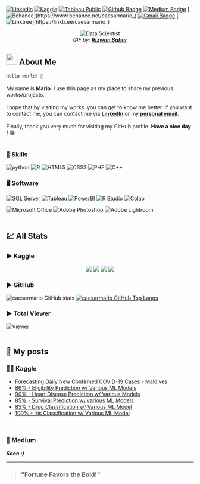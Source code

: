 <!-- Socials -->
[![Linkedin](https://img.shields.io/badge/linkedin-%230077B5.svg?style=for-the-badge&logo=linkedin&logoColor=white&link=https://www.linkedin.com/in/caesarmario)](https://www.linkedin.com/in/caesarmario)
[![Kaggle](https://img.shields.io/badge/Kaggle-20BEFF?style=for-the-badge&logo=Kaggle&logoColor=white&link=https://www.kaggle.com/caesarmario)](https://www.kaggle.com/caesarmario)
[![Tableau Public](https://img.shields.io/badge/Tableau-E97627?style=for-the-badge&logo=Tableau&logoColor=white&link=https://public.tableau.com/app/profile/caesarmario)](https://public.tableau.com/app/profile/caesarmario)
[![Github Badge](https://img.shields.io/badge/github-%23121011.svg?style=for-the-badge&logo=github&logoColor=white&link=https://www.github.com/caesarmario)](https://www.github.com/caesarmario)
[![Medium Badge](https://img.shields.io/badge/Medium-12100E?style=for-the-badge&logo=medium&logoColor=white&link=https://caesarmario.medium.com/)](https://caesarmario.medium.com/)
[![Behance](https://img.shields.io/badge/Behance-1769ff?style=for-the-badge&logo=behance&logoColor=white&link=https://www.behance.net/caesarmario_)](https://www.behance.net/caesarmario_)
[![Gmail Badge](https://img.shields.io/badge/Gmail-D14836?style=for-the-badge&logo=gmail&logoColor=white&link=mailto:caesarmario87@gmail.com)](mailto:caesarmario87@gmail.com)
[![Linktree](https://img.shields.io/badge/linktree-1de9b6?style=for-the-badge&logo=linktree&logoColor=white&link=https://linktr.ee/caesarmario_)](https://linktr.ee/caesarmario_)

<!-- GIF/Image -->
<p align="center">
  <img src="https://cdn.dribbble.com/users/1523313/screenshots/13671653/media/7c52f9d4b1117aa12f3bf9f9c3b9e1aa.gif" alt="Data Scientist"><br>
  <em> GIF by: <b><a href="https://dribbble.com/rizwanbabar/">Rizwan Babar</a></b></em>
</p>

<!-- About Me -->
## <img src="https://raw.githubusercontent.com/aemmadi/aemmadi/master/wave.gif" width="30px"> About Me 
`Hello world! 👋` <br><br>
My name is **Mario**. I use this page as my place to share my previous works/projects. <br><br>
I hope that by visiting my works, you can get to know me better. If you want to contact me, you can contact me via **[LinkedIn](https://www.linkedin.com/in/caesarmario)** or my **[personal email](mailto:caesarmario87@gmail.com)**. <br><br>
Finally, thank you very much for visiting my GitHub profile. **Have a nice day !** 😁<br><br>

<!-- Programming Skills -->
### 🎯 Skills
![python](https://img.shields.io/badge/Python-3776AB?style=for-the-badge&logo=python&logoColor=white)
![R](https://img.shields.io/badge/r-%23276DC3.svg?style=for-the-badge&logo=r&logoColor=white)
![HTML5](https://img.shields.io/badge/html5-%23E34F26.svg?style=for-the-badge&logo=html5&logoColor=white)
![CSS3](https://img.shields.io/badge/css3-%231572B6.svg?style=for-the-badge&logo=css3&logoColor=white)
![PHP](https://img.shields.io/badge/PHP-777BB4?style=for-the-badge&logo=php&logoColor=white)
![C++](https://img.shields.io/badge/c++-%2300599C.svg?style=for-the-badge&logo=c%2B%2B&logoColor=white)

<!-- Software -->
### 🖥 Software
![SQL Server](https://img.shields.io/badge/Microsoft_SQL_Server-CC2927?style=for-the-badge&logo=microsoft-sql-server&logoColor=white)
![Tableau](https://img.shields.io/badge/Tableau-E97627?style=for-the-badge&logo=Tableau&logoColor=white)
![PowerBI](https://img.shields.io/badge/PowerBI-F2C811?style=for-the-badge&logo=Power%20BI&logoColor=white)
![R Studio](https://img.shields.io/badge/RStudio-75AADB?style=for-the-badge&logo=RStudio&logoColor=white)
![Colab](https://img.shields.io/badge/Colab-F9AB00?style=for-the-badge&logo=googlecolab&color=525252)

![Microsoft Office](https://img.shields.io/badge/Microsoft_Office-D83B01?style=for-the-badge&logo=microsoft-office&logoColor=white)
![Adobe Photoshop](https://img.shields.io/badge/Adobe%20Photoshop-31A8FF?style=for-the-badge&logo=Adobe%20Photoshop&logoColor=black)
![Adobe Lightroom](https://img.shields.io/badge/Adobe%20Lightroom-31A8FF?style=for-the-badge&logo=Adobe%20Lightroom&logoColor=white)
<br><br>

<!-- Stats -->
## 💹 All Stats
### ▶ Kaggle
<p align="center">
  <img src="https://road-to-kaggle-grandmaster.vercel.app/api/badges/caesarmario/competition/"/>
  <img src="https://road-to-kaggle-grandmaster.vercel.app/api/badges/caesarmario/dataset/"/>
  <img src="https://road-to-kaggle-grandmaster.vercel.app/api/badges/caesarmario/notebook/"/>
  <img src="https://road-to-kaggle-grandmaster.vercel.app/api/badges/caesarmario/discussion/"/>
</p>

### ▶ GitHub
  ![caesarmario GitHub stats](https://github-readme-stats.vercel.app/api?username=caesarmario&show_icons=true&theme=github_dark&title_color=00dbde&text_color=f2f2f2&icon_color=00dbde&hide_border=true)
  [![caesarmario GitHub Top Langs](https://github-readme-stats.vercel.app/api/top-langs/?username=caesarmario&langs_count=5&theme=github_dark&title_color=00dbde&text_color=f2f2f2&hide_border=true)](https://github.com/caesarmario/github-readme-stats)<br>
### ▶ Total Viewer
  ![Viewer](https://komarev.com/ghpvc/?username=caesarmario&style=flat-square&label=Views)
<br><br>

<!-- Posts -->
## 📄 My posts 
### 👨‍💻 Kaggle
- [Forecasting Daily New Confirmed COVID-19 Cases - Maldives](https://www.kaggle.com/caesarmario/forecasting-daily-new-confirmed-cases-in-maldives)
- [86% - Eligibility Prediction w/ Various ML Models](https://www.kaggle.com/caesarmario/86-eligibility-prediction-w-various-ml-models)
- [90% - Heart Disease Prediction w/ Various Models](https://www.kaggle.com/caesarmario/90-heart-disease-prediction-w-various-models)
- [85% - Survival Prediction w/ various ML Models](https://www.kaggle.com/caesarmario/85-survival-prediction-w-various-ml-models)
- [85% - Drug Classification w/ Various ML Model](https://www.kaggle.com/caesarmario/85-drug-classification-w-various-ml-model)
- [100% - Iris Classification w/ Various ML Model](https://www.kaggle.com/caesarmario/100-iris-classification-w-various-ml-model)

<br>

### 📰 Medium
***Soon :)***

<!-- LinkedIn 
 ### 👔 Mini LinkedIn
<img src="https://github-readme-linkedin-git-master-caesarmario87.vercel.app/user?username=caesarmario" width="730" height="100" />
<div align="center">
  <img src="https://github-readme-linkedin-nou55g9nd-caesarmario87.vercel.app/experience?username=caesarmario&limit=6" width="500" height="700" />
  <img src="https://github-readme-linkedin-nou55g9nd-caesarmario87.vercel.app/skills?username=caesarmario" width="500" height="700" />
</div>
<div align="center">
<img src="https://github-readme-linkedin-nou55g9nd-caesarmario87.vercel.app/education?username=caesarmario" width="500" height="200" />
<img src="https://github-readme-linkedin-nou55g9nd-caesarmario87.vercel.app/languages?username=caesarmario" width="500" height="200" />
</div> -->

---

> ### "Fortune Favors the Bold!"
